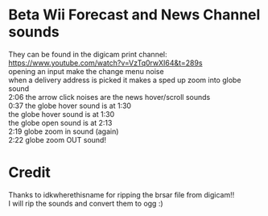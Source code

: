 # Beta Wii Forecast and News Channel sounds
They can be found in the digicam print channel:
<br>
https://www.youtube.com/watch?v=VzTq0rwXI64&t=289s <br> opening an input make the change menu noise <br> when a delivery address is picked it makes a sped up zoom into globe sound <br> 2:06 the arrow click noises are  the news hover/scroll sounds <br> 0:37 the globe hover sound is at 1:30 <br> the globe hover sound is at 1:30 <br> the globe open sound is at 2:13 <br> 2:19 globe zoom in sound (again) <br> 2:22 globe zoom OUT sound!

# Credit
Thanks to idkwherethisname for ripping the brsar file from digicam!! <br> I will rip the sounds and convert them to ogg :)
